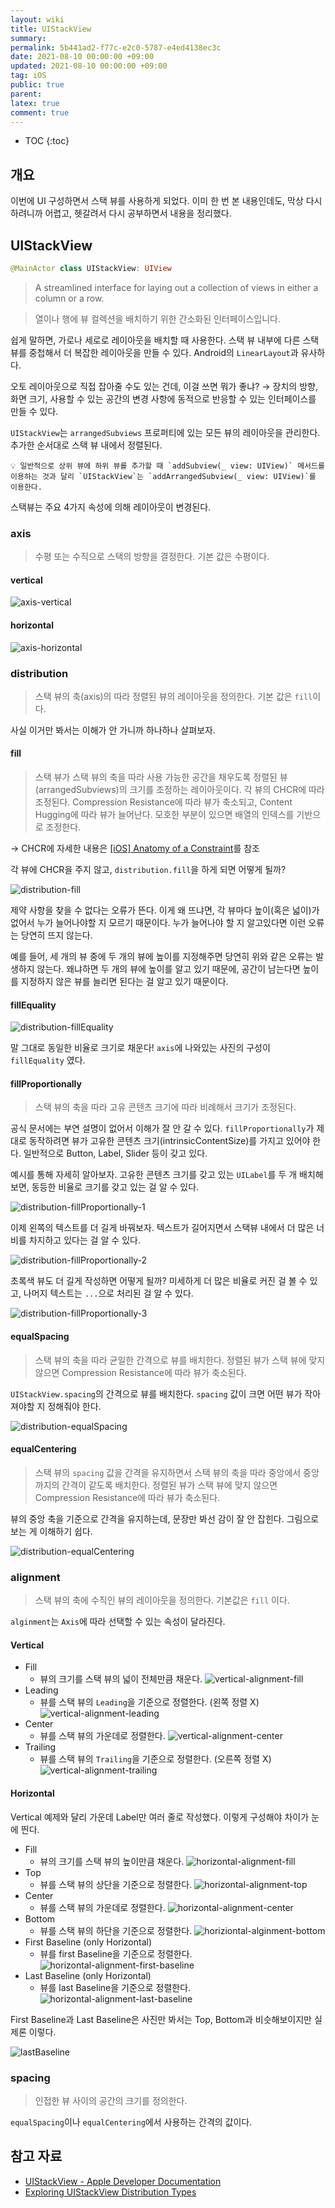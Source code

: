 ```yaml
---
layout: wiki
title: UIStackView
summary: 
permalink: 5b441ad2-f77c-e2c0-5787-e4ed4138ec3c
date: 2021-08-10 00:00:00 +09:00
updated: 2021-08-10 00:00:00 +09:00
tag: iOS 
public: true
parent: 
latex: true
comment: true
---
```


* TOC
{:toc}

## 개요

이번에 UI 구성하면서 스택 뷰를 사용하게 되었다. 이미 한 번 본 내용인데도, 막상 다시 하려니까 어렵고, 헷갈려서 다시 공부하면서 내용을 정리했다.

## UIStackView

```swift
@MainActor class UIStackView: UIView
```

> A streamlined interface for laying out a collection of views in either a column or a row.

> 열이나 행에 뷰 컬렉션을 배치하기 위한 간소화된 인터페이스입니다.

쉽게 말하면, 가로나 세로로 레이아웃을 배치할 때 사용한다. 스택 뷰 내부에 다른 스택 뷰를 중첩해서 더 복잡한 레이아웃을 만들 수 있다. Android의 `LinearLayout`과 유사하다. 

오토 레이아웃으로 직접 잡아줄 수도 있는 건데, 이걸 쓰면 뭐가 좋냐? → 장치의 방향, 화면 크기, 사용할 수 있는 공간의 변경 사항에 동적으로 반응할 수 있는 인터페이스를 만들 수 있다. 

`UIStackView`는 `arrangedSubviews` 프로퍼티에 있는 모든 뷰의 레이아웃을 관리한다. 추가한 순서대로 스택 뷰 내에서 정렬된다.

```
💡 일반적으로 상위 뷰에 하위 뷰를 추가할 때 `addSubview(_ view: UIView)` 메서드를 이용하는 것과 달리 `UIStackView`는 `addArrangedSubview(_ view: UIView)`를 이용한다.
```

스택뷰는 주요 4가지 속성에 의해 레이아웃이 변경된다.

### axis

> 수평 또는 수직으로 스택의 방향을 결정한다. 기본 값은 수평이다.

#### vertical

![axis-vertical](/resource/default/0deae729-fe23-48d5-bfb5-db9f48124a98)

#### horizontal

![axis-horizontal](/resource/default/f8510b6b-8fd2-4634-819b-4c81a6c6d00b)

### distribution

> 스택 뷰의 축(axis)의 따라 정렬된 뷰의 레이아웃을 정의한다. 기본 값은 `fill`이다.

사실 이거만 봐서는 이해가 안 가니까 하나하나 살펴보자.

#### fill

> 스택 뷰가 스택 뷰의 축을 따라 사용 가능한 공간을 채우도록 정렬된 뷰(arrangedSubviews)의 크기를 조정하는 레이아웃이다. 각 뷰의 CHCR에 따라 조정된다. Compression Resistance에 따라 뷰가 축소되고, Content Hugging에 따라 뷰가 늘어난다. 모호한 부분이 있으면 배열의 인덱스를 기반으로 조정한다.

→ CHCR에 자세한 내용은 [[iOS] Anatomy of a Constraint](https://jwonylee.github.io/ios/Anatomy-of-a-Constraint#고유-콘텐츠-크기)를 참조

각 뷰에 CHCR을 주지 않고, `distribution.fill`을 하게 되면 어떻게 될까?

![distribution-fill](/resource/default/05d9bcae-5173-4be0-9005-7b25870bc113)

제약 사항을 찾을 수 없다는 오류가 뜬다. 이게 왜 뜨냐면, 각 뷰마다 높이(혹은 넓이)가 없어서 누가 늘어나야할 지 모르기 때문이다. 누가 늘어나야 할 지 알고있다면 이런 오류는 당연히 뜨지 않는다. 

예를 들어, 세 개의 뷰 중에 두 개의 뷰에 높이를 지정해주면 당연히 위와 같은 오류는 발생하지 않는다. 왜냐하면 두 개의 뷰에 높이를 알고 있기 때문에, 공간이 남는다면 높이를 지정하지 않은 뷰를 늘리면 된다는 걸 알고 있기 때문이다.

#### fillEquality

![distribution-fillEquality](/resource/default/c8f2852b-23b4-47a7-a079-f7b08075e62c)

말 그대로 동일한 비율로 크기로 채운다! `axis`에 나와있는 사진의 구성이 `fillEquality` 였다.

#### fillProportionally

> 스택 뷰의 축을 따라 고유 콘텐츠 크기에 따라 비례해서 크기가 조정된다.

공식 문서에는 부연 설명이 없어서 이해가 잘 안 갈 수 있다. `fillProportionally`가 제대로 동작하려면 뷰가 고유한 콘텐츠 크기(intrinsicContentSize)를 가지고 있어야 한다. 일반적으로 Button, Label, Slider 등이 갖고 있다.

예시를 통해 자세히 알아보자. 고유한 콘텐츠 크기를 갖고 있는 `UILabel`를 두 개 배치해보면, 동등한 비율로 크기를 갖고 있는 걸 알 수 있다.

![distribution-fillProportionally-1](/resource/default/21770b9a-4783-4190-bf79-6e116f36c21d)

이제 왼쪽의 텍스트를 더 길게 바꿔보자. 텍스트가 길어지면서 스택뷰 내에서 더 많은 너비를 차지하고 있다는 걸 알 수 있다.

![distribution-fillProportionally-2](/resource/default/3cc6a6f3-7691-4d6d-aa83-bc6ced88cc83)

초록색 뷰도 더 길게 작성하면 어떻게 될까? 미세하게 더 많은 비율로 커진 걸 볼 수 있고, 나머지 텍스트는 `...`으로 처리된 걸 알 수 있다.

![distribution-fillProportionally-3](/resource/default/82d2dc61-e2f3-46f5-997b-ed4a3f404cfd)

#### equalSpacing

> 스택 뷰의 축을 따라 균일한 간격으로 뷰를 배치한다. 정렬된 뷰가 스택 뷰에 맞지 않으면 Compression Resistance에 따라 뷰가 축소된다.

`UIStackView.spacing`의 간격으로 뷰를 배치한다. `spacing` 값이 크면 어떤 뷰가 작아져야할 지 정해줘야 한다.

![distribution-equalSpacing](/resource/default/103e0bbb-001e-40c1-a8ee-be9c9ef63dc9)

#### equalCentering

> 스택 뷰의 `spacing` 값을 간격을 유지하면서 스택 뷰의 축을 따라 중앙에서 중앙까지의 간격이 같도록 배치한다. 정렬된 뷰가 스택 뷰에 맞지 않으면 Compression Resistance에 따라 뷰가 축소된다.

뷰의 중앙 축을 기준으로 간격을 유지하는데, 문장만 봐선 감이 잘 안 잡힌다. 그림으로 보는 게 이해하기 쉽다.

![distribution-equalCentering](/resource/default/ba864199-37fb-48c8-8fd7-0ee462e22187)

### alignment

> 스택 뷰의 축에 수직인 뷰의 레이아웃을 정의한다. 기본값은 `fill` 이다.

`alginment`는 `Axis`에 따라 선택할 수 있는 속성이 달라진다.

#### Vertical
- Fill
  - 뷰의 크기를 스택 뷰의 넓이 전체만큼 채운다.
  ![vertical-alignment-fill](/resource/default/e9517cbd-c158-4e42-84a1-66fa8f6f8484)
- Leading
  - 뷰를 스택 뷰의 `Leading`을 기준으로 정렬한다. (왼쪽 정렬 X)
  ![vertical-alignment-leading](/resource/default/45f5d967-4d28-4e01-9693-cad7293a0880)
- Center
  - 뷰를 스택 뷰의 가운데로 정렬한다.
  ![vertical-alignment-center](/resource/default/b2a57a32-4e30-431a-ac9f-fbb3fb708073)
- Trailing 
  - 뷰를 스택 뷰의 `Trailing`을 기준으로 정렬한다. (오른쪽 정렬 X)
  ![vertical-alignment-trailing](/resource/default/54a1a035-99e9-49f4-ad99-e493c2825030)

#### Horizontal

Vertical 예제와 달리 가운데 Label만 여러 줄로 작성했다. 이렇게 구성해야 차이가 눈에 띈다.

- Fill
  - 뷰의 크기를 스택 뷰의 높이만큼 채운다.
  ![horizontal-alignment-fill](/resource/default/dc4826c0-66bc-4905-bc99-efe4bfee52fb)
- Top
  - 뷰를 스택 뷰의 상단을 기준으로 정렬한다.
  ![horizontal-alignment-top](/resource/default/95312ffd-8453-4718-919f-de2a1b22111d)
- Center
  - 뷰를 스택 뷰의 가운데로 정렬한다.
  ![horizontal-alignment-center](/resource/default/a9a413dd-6f7b-471d-848b-513a92620174)
- Bottom
  - 뷰를 스택 뷰의 하단을 기준으로 정렬한다.
  ![horiziontal-alginment-bottom](/resource/default/81b49c68-22b0-4da3-8478-738a49d145fa)
- First Baseline (only Horizontal)
  - 뷰를 first Baseline을 기준으로 정렬한다. 
  ![horizontal-alignment-first-baseline](/resource/default/14b9e545-86da-4e3e-8e13-9ea32dbbbf23)
- Last Baseline (only Horizontal)
  - 뷰를 last Baseline을 기준으로 정렬한다.
  ![horizontal-alignment-last-baseline](/resource/default/66f18c9e-4523-43d6-8944-ebae01cd1653)

First Baseline과 Last Baseline은 사진만 봐서는 Top, Bottom과 비슷해보이지만 실제론 이렇다.

![lastBaseline](/resource/default/9710d0cd-3a73-4213-a1fa-1558981f6c73)

### spacing

> 인접한 뷰 사이의 공간의 크기를 정의한다.

`equalSpacing`이나 `equalCentering`에서 사용하는 간격의 값이다. 

## 참고 자료

- [UIStackView - Apple Developer Documentation](https://developer.apple.com/documentation/uikit/uistackview)
- [Exploring UIStackView Distribution Types](https://spin.atomicobject.com/2016/06/22/uistackview-distribution/)
